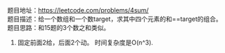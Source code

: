 题目地址：https://leetcode.com/problems/4sum/  
题目描述：给一个数组和一个数target，求其中四个元素的和==target的组合。
题目思路：和15题的3个数之和类似。
1. 固定前面2给，后面2个动。
时间复杂度是O(n^3).
